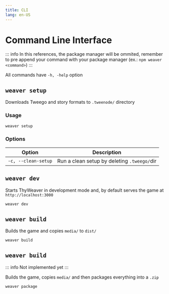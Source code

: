 ```yaml
---
title: CLI
lang: en-US
---
```


# Command Line Interface

::: info
In this references, the package manager will be ommited, remember to pre append your command with your package manager (ex.: `npm weaver <command>`)
:::

All commands have `-h, -help` option

## `weaver setup` 

Downloads Tweego and story formats to `.tweenode/` directory

### Usage

```sh
weaver setup
```

### Options

| Option | Description |
| ------ | ----------- |
|`-c, --clean-setup` | Run a clean setup by deleting `.tweego/`dir |

## `weaver dev`

Starts ThyWeaver in development mode and, by default serves the game at `http://localhost:3000`

```sh
weaver dev
```

## `weaver build`

Builds the game and copies `media/` to `dist/`

```sh
weaver build
```

## `weaver build`

::: info
Not implemented yet
:::

Builds the game, copies `media/` and then packages everything into a `.zip`

```sh
weaver package
```
